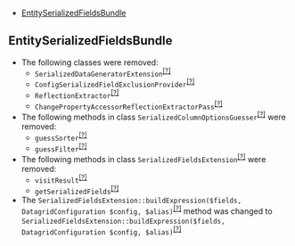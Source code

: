 - [EntitySerializedFieldsBundle](#entityserializedfieldsbundle)

EntitySerializedFieldsBundle
----------------------------
* The following classes were removed:
   - `SerializedDataGeneratorExtension`<sup>[[?]](https://github.com/oroinc/OroEntitySerializedFieldsBundle/tree/5.0.0/Tools/GeneratorExtensions/SerializedDataGeneratorExtension.php#L14 "Oro\Bundle\EntitySerializedFieldsBundle\Tools\GeneratorExtensions\SerializedDataGeneratorExtension")</sup>
   - `ConfigSerializedFieldExclusionProvider`<sup>[[?]](https://github.com/oroinc/OroEntitySerializedFieldsBundle/tree/5.0.0/Provider/ConfigSerializedFieldExclusionProvider.php#L13 "Oro\Bundle\EntitySerializedFieldsBundle\Provider\ConfigSerializedFieldExclusionProvider")</sup>
   - `ReflectionExtractor`<sup>[[?]](https://github.com/oroinc/OroEntitySerializedFieldsBundle/tree/5.0.0/PropertyInfo/ReflectionExtractor.php#L14 "Oro\Bundle\EntitySerializedFieldsBundle\PropertyInfo\ReflectionExtractor")</sup>
   - `ChangePropertyAccessorReflectionExtractorPass`<sup>[[?]](https://github.com/oroinc/OroEntitySerializedFieldsBundle/tree/5.0.0/DependencyInjection/Compiler/ChangePropertyAccessorReflectionExtractorPass.php#L12 "Oro\Bundle\EntitySerializedFieldsBundle\DependencyInjection\Compiler\ChangePropertyAccessorReflectionExtractorPass")</sup>
* The following methods in class `SerializedColumnOptionsGuesser`<sup>[[?]](https://github.com/oroinc/OroEntitySerializedFieldsBundle/tree/5.0.0/Grid/SerializedColumnOptionsGuesser.php#L50 "Oro\Bundle\EntitySerializedFieldsBundle\Grid\SerializedColumnOptionsGuesser")</sup> were removed:
   - `guessSorter`<sup>[[?]](https://github.com/oroinc/OroEntitySerializedFieldsBundle/tree/5.0.0/Grid/SerializedColumnOptionsGuesser.php#L50 "Oro\Bundle\EntitySerializedFieldsBundle\Grid\SerializedColumnOptionsGuesser::guessSorter")</sup>
   - `guessFilter`<sup>[[?]](https://github.com/oroinc/OroEntitySerializedFieldsBundle/tree/5.0.0/Grid/SerializedColumnOptionsGuesser.php#L68 "Oro\Bundle\EntitySerializedFieldsBundle\Grid\SerializedColumnOptionsGuesser::guessFilter")</sup>
* The following methods in class `SerializedFieldsExtension`<sup>[[?]](https://github.com/oroinc/OroEntitySerializedFieldsBundle/tree/5.0.0/Grid/SerializedFieldsExtension.php#L16 "Oro\Bundle\EntitySerializedFieldsBundle\Grid\SerializedFieldsExtension")</sup> were removed:
   - `visitResult`<sup>[[?]](https://github.com/oroinc/OroEntitySerializedFieldsBundle/tree/5.0.0/Grid/SerializedFieldsExtension.php#L16 "Oro\Bundle\EntitySerializedFieldsBundle\Grid\SerializedFieldsExtension::visitResult")</sup>
   - `getSerializedFields`<sup>[[?]](https://github.com/oroinc/OroEntitySerializedFieldsBundle/tree/5.0.0/Grid/SerializedFieldsExtension.php#L74 "Oro\Bundle\EntitySerializedFieldsBundle\Grid\SerializedFieldsExtension::getSerializedFields")</sup>
* The `SerializedFieldsExtension::buildExpression($fields, DatagridConfiguration $config, $alias)`<sup>[[?]](https://github.com/oroinc/OroEntitySerializedFieldsBundle/tree/5.0.0/Grid/SerializedFieldsExtension.php#L43 "Oro\Bundle\EntitySerializedFieldsBundle\Grid\SerializedFieldsExtension")</sup> method was changed to `SerializedFieldsExtension::buildExpression($fields, DatagridConfiguration $config, $alias)`<sup>[[?]](https://github.com/oroinc/OroEntitySerializedFieldsBundle/tree/5.1.0/Grid/SerializedFieldsExtension.php#L24 "Oro\Bundle\EntitySerializedFieldsBundle\Grid\SerializedFieldsExtension")</sup>

